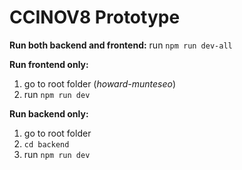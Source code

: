 # CCINOV8 Prototype

**Run both backend and frontend:** run `npm run dev-all`

**Run frontend only:**
1. go to root folder (*howard-munteseo*)
2. run `npm run dev`

**Run backend only:**
1. go to root folder 
2. `cd backend`
3. run `npm run dev`
